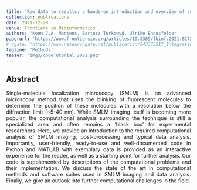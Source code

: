 ```yaml
---
title: 'Raw data to results: a hands-on introduction and overview of computational analysis for single-molecule localization microscopy'
collection: publications
date: 2021-12-28
venue: Frontiers in Bioinformatics
authors: 'Koen J.A. Martens, Bartosz Turkowyd, Ulrike Endesfelder'
paperurl: 'https://www.frontiersin.org/articles/10.3389/fbinf.2021.817254'
# rgate: 'https://www.researchgate.net/publication/343375517_Integrating_engineered_point_spread_functions_into_the_phasor-based_single-molecule_localization_microscopy_framework'
tagline: 'Methods'
teaser: 'imgs/codeTutorial_2021.png'
---
```


<h2> Abstract </h2>
<p align= "justify">
Single-molecule localization microscopy (SMLM) is an advanced microscopy method that uses the blinking of fluorescent molecules to determine the position of these molecules with a resolution below the diffraction limit (~5-40 nm). While SMLM imaging itself is becoming more popular, the computational analysis surrounding the technique is still a specialized area and often remains a ‘black box’ for experimental researchers.
Here, we provide an introduction to the required computational analysis of SMLM imaging, post-processing and typical data analysis. Importantly, user-friendly, ready-to-use and well-documented code in Python and MATLAB with exemplary data is provided as an interactive experience for the reader, as well as a starting point for further analysis. Our code is supplemented by descriptions of the computational problems and their implementation. We discuss the state of the art in computational methods and software suites used in SMLM imaging and data analysis. Finally, we give an outlook into further computational challenges in the field.